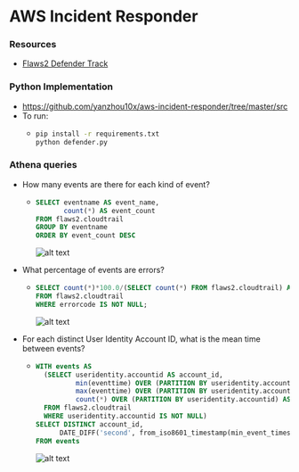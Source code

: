 # AWS Incident Responder

### Resources
- [Flaws2 Defender Track](http://flaws2.cloud/defender.htm)

### Python Implementation
- https://github.com/yanzhou10x/aws-incident-responder/tree/master/src
- To run:
  - ```bash
    pip install -r requirements.txt
    python defender.py
    ```
    
### Athena queries
- How many events are there for each kind of event?
  - ```sql
    SELECT eventname AS event_name,
           count(*) AS event_count
    FROM flaws2.cloudtrail
    GROUP BY eventname
    ORDER BY event_count DESC
    ```
    ![alt text](https://user-images.githubusercontent.com/38987117/78983251-d8217600-7af1-11ea-9a99-0e7fc6688167.png)
- What percentage of events are errors?
  - ```sql
    SELECT count(*)*100.0/(SELECT count(*) FROM flaws2.cloudtrail) AS event_error_percentage
    FROM flaws2.cloudtrail
    WHERE errorcode IS NOT NULL;
    ```
    ![alt text](https://user-images.githubusercontent.com/38987117/78983728-c2608080-7af2-11ea-9d1b-5f3a745c0b20.png)

- For each distinct User Identity Account ID, what is the mean time between events?
  - ```sql
    WITH events AS 
      (SELECT useridentity.accountid AS account_id,
              min(eventtime) OVER (PARTITION BY useridentity.accountid) AS min_event_timestamp, 
              max(eventtime) OVER (PARTITION BY useridentity.accountid) AS max_event_timestamp, 
              count(*) OVER (PARTITION BY useridentity.accountid) AS event_count
      FROM flaws2.cloudtrail
      WHERE useridentity.accountid IS NOT NULL)
    SELECT DISTINCT account_id,
          DATE_DIFF('second', from_iso8601_timestamp(min_event_timestamp), from_iso8601_timestamp(max_event_timestamp))*1.0/(event_count-1) AS mean_interval_in_second
    FROM events
    ```
    ![alt text](https://user-images.githubusercontent.com/38987117/78983889-15d2ce80-7af3-11ea-8248-ac69d8259afc.png)
